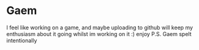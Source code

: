 Gaem
====

I feel like working on a game, and maybe uploading to github will keep my enthusiasm about it going whilst im working on it :) enjoy
P.S. Gaem spelt intentionally
